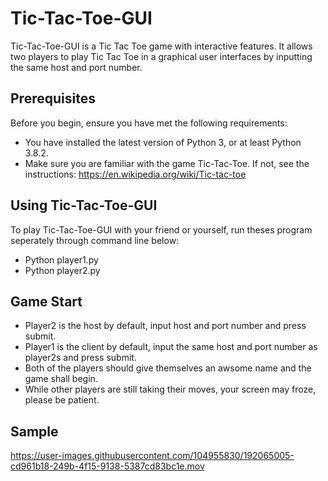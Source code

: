 # Tic-Tac-Toe-GUI
Tic-Tac-Toe-GUI is a Tic Tac Toe game with interactive features. It allows two players to play Tic Tac Toe in a graphical user interfaces by inputting the same host and port number.
## Prerequisites
Before you begin, ensure you have met the following requirements:
* You have installed the latest version of Python 3, or at least Python 3.8.2.
* Make sure you are familiar with the game Tic-Tac-Toe. If not, see the instructions: https://en.wikipedia.org/wiki/Tic-tac-toe
## Using Tic-Tac-Toe-GUI
To play Tic-Tac-Toe-GUI with your friend or yourself, run theses program seperately through command line below:
* Python player1.py
* Python player2.py
## Game Start
* Player2 is the host by default, input host and port number and press submit.
* Player1 is the client by default, input the same host and port number as player2s and press submit.
* Both of the players should give themselves an awsome name and the game shall begin.
* While other players are still taking their moves, your screen may froze, please be patient.
## Sample
https://user-images.githubusercontent.com/104955830/192065005-cd961b18-249b-4f15-9138-5387cd83bc1e.mov


